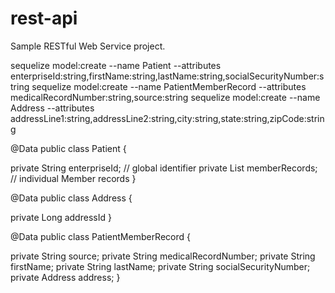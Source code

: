# rest-api

Sample RESTful Web Service project.


sequelize model:create --name Patient --attributes enterpriseId:string,firstName:string,lastName:string,socialSecurityNumber:string
sequelize model:create --name PatientMemberRecord --attributes medicalRecordNumber:string,source:string 
sequelize model:create --name Address --attributes addressLine1:string,addressLine2:string,city:string,state:string,zipCode:string

@Data
public class Patient {

  private String enterpriseId; // global identifier
  private List<PatientMemberRecord> memberRecords;  // individual Member records
}


@Data
public class Address {

  private Long  addressId 
}

@Data
public class PatientMemberRecord {

  private String source;
  private String medicalRecordNumber;
  private String firstName;
  private String lastName;
  private String socialSecurityNumber;
  private Address address;
}
